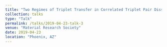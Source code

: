 ```yaml
---
title: "Two Regimes of Triplet Transfer in Correlated Triplet Pair Dissociation in Singlet Fission"
collection: talks
type: "Talk"
permalink: /talks/2019-04-23-talk-3
venue: "Material Research Society"
date: 2019-04-23
location: "Phoenix, AZ"
---
```



